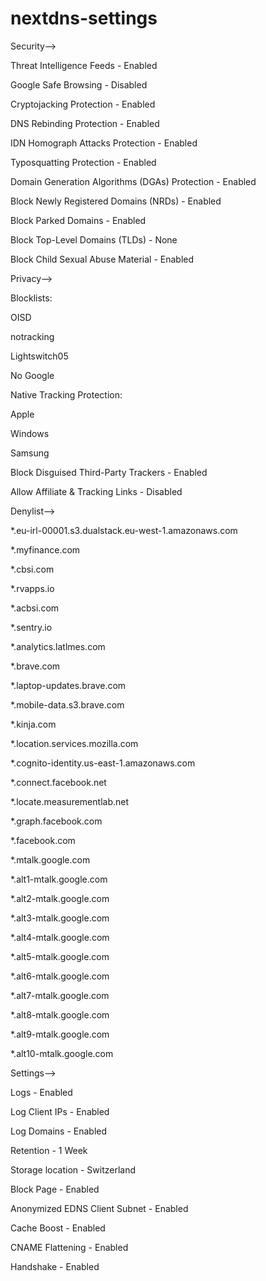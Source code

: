 # nextdns-settings

Security-->

Threat Intelligence Feeds - Enabled

Google Safe Browsing - Disabled

Cryptojacking Protection - Enabled

DNS Rebinding Protection - Enabled

IDN Homograph Attacks Protection - Enabled

Typosquatting Protection - Enabled

Domain Generation Algorithms (DGAs) Protection - Enabled

Block Newly Registered Domains (NRDs) - Enabled

Block Parked Domains - Enabled

Block Top-Level Domains (TLDs) - None

Block Child Sexual Abuse Material - Enabled 


Privacy-->


Blocklists:

OISD

notracking

Lightswitch05 

No Google


Native Tracking Protection:

Apple

Windows 

Samsung


Block Disguised Third-Party Trackers - Enabled

Allow Affiliate & Tracking Links - Disabled


Denylist-->

*.eu-irl-00001.s3.dualstack.eu-west-1.amazonaws.com

*.myfinance.com

*.cbsi.com

*.rvapps.io

*.acbsi.com

*.sentry.io

*.analytics.latlmes.com

*.brave.com

*.laptop-updates.brave.com

*.mobile-data.s3.brave.com

*.kinja.com

*.location.services.mozilla.com

*.cognito-identity.us-east-1.amazonaws.com

*.connect.facebook.net

*.locate.measurementlab.net

*.graph.facebook.com

*.facebook.com

*.mtalk.google.com

*.alt1-mtalk.google.com

*.alt2-mtalk.google.com

*.alt3-mtalk.google.com

*.alt4-mtalk.google.com

*.alt5-mtalk.google.com

*.alt6-mtalk.google.com

*.alt7-mtalk.google.com

*.alt8-mtalk.google.com

*.alt9-mtalk.google.com

*.alt10-mtalk.google.com


Settings-->

Logs - Enabled

Log Client IPs - Enabled

Log Domains - Enabled

Retention - 1 Week

Storage location - Switzerland


Block Page - Enabled

Anonymized EDNS Client Subnet - Enabled

Cache Boost - Enabled

CNAME Flattening - Enabled

Handshake - Enabled

